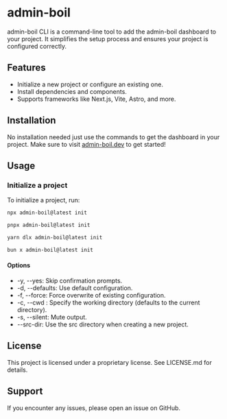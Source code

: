 # admin-boil

admin-boil CLI is a command-line tool to add the admin-boil dashboard to your project. It simplifies the setup process and ensures your project is configured correctly.

## Features

- Initialize a new project or configure an existing one.
- Install dependencies and components.
- Supports frameworks like Next.js, Vite, Astro, and more.

## Installation

No installation needed just use the commands to get the dashboard in your project. Make sure to visit [admin-boil.dev](https://www.admin-boil.dev/docs/get-started) to get started!

## Usage

### Initialize a project

To initialize a project, run:

```bash
npx admin-boil@latest init
```

```bash
pnpx admin-boil@latest init
```

```bash
yarn dlx admin-boil@latest init
```

```bash
bun x admin-boil@latest init
```

#### Options

- -y, --yes: Skip confirmation prompts.
- -d, --defaults: Use default configuration.
- -f, --force: Force overwrite of existing configuration.
- -c, --cwd <cwd>: Specify the working directory (defaults to the current directory).
- -s, --silent: Mute output.
- --src-dir: Use the src directory when creating a new project.

## License

This project is licensed under a proprietary license. See LICENSE.md for details.

## Support

If you encounter any issues, please open an issue on GitHub.
